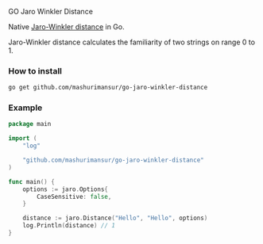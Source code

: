 GO Jaro Winkler Distance

Native [Jaro-Winkler distance](https://en.wikipedia.org/wiki/Jaro%E2%80%93Winkler_distance) in Go.

Jaro-Winkler distance calculates the familiarity of two strings on range 0 to 1.

### How to install
```bash
go get github.com/mashurimansur/go-jaro-winkler-distance
```

### Example

```go
package main

import (
	"log"

	"github.com/mashurimansur/go-jaro-winkler-distance"
)

func main() {
	options := jaro.Options{
		CaseSensitive: false,
	}

	distance := jaro.Distance("Hello", "Hello", options)
	log.Println(distance) // 1
}

```